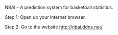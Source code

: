 NBAI - A prediction system for basketball statistics.

Step 1:
	Open up your internet browser.

Step 2:
	Go to the website http://nbai.ddns.net/